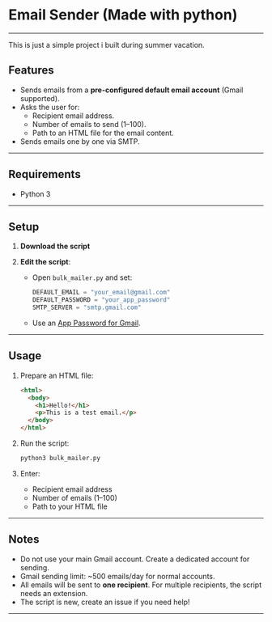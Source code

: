 # Email Sender (Made with python)

---

This is just a simple project i built during summer vacation.

## Features
- Sends emails from a **pre-configured default email account** (Gmail supported).
- Asks the user for:
  - Recipient email address.
  - Number of emails to send (1–100).
  - Path to an HTML file for the email content.
- Sends emails one by one via SMTP.

---

## Requirements
- Python 3

---

## Setup
1. **Download the script**

2. **Edit the script**:
   - Open `bulk_mailer.py` and set:
     ```python
     DEFAULT_EMAIL = "your_email@gmail.com"
     DEFAULT_PASSWORD = "your_app_password"
     SMTP_SERVER = "smtp.gmail.com"
     ```
   - Use an [App Password for Gmail](https://support.google.com/accounts/answer/185833).
     
---

## Usage
1. Prepare an HTML file:
   ```html
   <html>
     <body>
       <h1>Hello!</h1>
       <p>This is a test email.</p>
     </body>
   </html>
   ```

2. Run the script:
   ```bash
   python3 bulk_mailer.py
   ```

3. Enter:
   - Recipient email address
   - Number of emails (1–100)
   - Path to your HTML file

---

## Notes
- Do not use your main Gmail account. Create a dedicated account for sending.
- Gmail sending limit: ~500 emails/day for normal accounts.
- All emails will be sent to **one recipient**. For multiple recipients, the script needs an extension.
- The script is new, create an issue if you need help!

---
